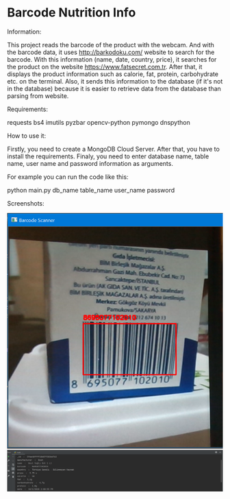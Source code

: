 # Barcode Nutrition Info

Information:

This project reads the barcode of the product with the webcam. And with the barcode data, it uses http://barkodoku.com/ website to search for the barcode. With this information (name, date, country, price), it searches for the product on the website https://www.fatsecret.com.tr. After that, it displays the product information such as calorie, fat, protein, carbohydrate etc. on the terminal. Also, it sends this information to the database (if it's not in the database) because it is easier to retrieve data from the database than parsing from website. 

Requirements:

requests
bs4
imutils
pyzbar
opencv-python
pymongo
dnspython

How to use it:

Firstly, you need to create a MongoDB Cloud Server. After that, you have to install the requirements. Finaly, you need to enter database name, table name, user name and password information as arguments. 

For example you can run the code like this:

python main.py db_name table_name user_name password

Screenshots:

![](Screenshots/1.png)
![](Screenshots/2.png)
